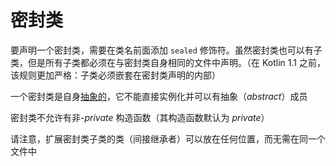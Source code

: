 # 密封类

要声明一个密封类，需要在类名前面添加 `sealed` 修饰符。虽然密封类也可以有子类，但是所有子类都必须在与密封类自身相同的文件中声明。（在 Kotlin 1.1 之前， 该规则更加严格：子类必须嵌套在密封类声明的内部）

一个密封类是自身[抽象的](https://www.kotlincn.net/docs/reference/classes.html#抽象类)，它不能直接实例化并可以有抽象（*abstract*）成员

密封类不允许有非-*private* 构造函数（其构造函数默认为 *private*）

请注意，扩展密封类子类的类（间接继承者）可以放在任何位置，而无需在同一个文件中


